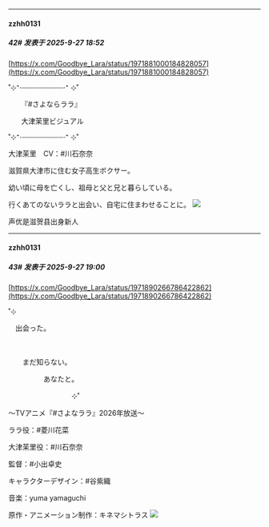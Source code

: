 ﻿
*****

####  zzhh0131  
##### 42#       发表于 2025-9-27 18:52

[https://x.com/Goodbye_Lara/status/1971881000184828057](https://x.com/Goodbye_Lara/status/1971881000184828057)

˚⊹⁺‧┈┈┈┈┈┈┈┈┈┈‧⁺ ⊹˚

　 　『#さよならララ』

  　 大津茉里ビジュアル

˚⊹⁺‧┈┈┈┈┈┈┈┈┈┈‧⁺ ⊹˚

大津茉里　CV：#川石奈奈

滋賀県大津市に住む女子高生ボクサー。

幼い頃に母を亡くし、祖母と父と兄と暮らしている。

行くあてのないララと出会い、自宅に住まわせることに。
<img src="https://p.sda1.dev/27/fa054b7c77915813d3bd4ce0473dbbc9/G12HUTJb0AIQ2Ag.jpg" referrerpolicy="no-referrer">

声优是滋贺县出身新人


*****

####  zzhh0131  
##### 43#       发表于 2025-9-27 19:00

[https://x.com/Goodbye_Lara/status/1971890266786422862](https://x.com/Goodbye_Lara/status/1971890266786422862)

˚⊹

　出会った。

　　　

　　まだ知らない。

　　　　　あなたと。

　　　　　　　　　⊹˚

～TVアニメ『#さよなララ』2026年放送～

ララ役：#菱川花菜

大津茉里役：#川石奈奈

監督：#小出卓史

キャラクターデザイン：#谷紫織

音楽：yuma yamaguchi

原作・アニメーション制作：キネマシトラス
<img src="https://p.sda1.dev/27/6674eaa3968dcbb8a5786f99fc6775b3/G12PvluaYAAEquf.jpg" referrerpolicy="no-referrer">

